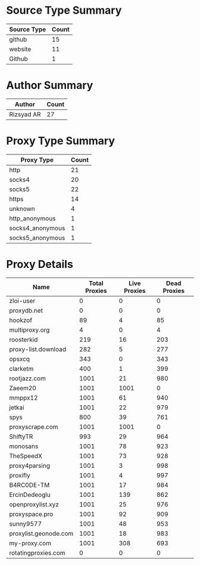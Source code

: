 # Source Type Summary

| Source Type | Count |
|-------------|-------|
| github | 15 |
| website | 11 |
| Github | 1 |


# Author Summary

| Author | Count |
|--------|-------|
| Rizsyad AR | 27 |


# Proxy Type Summary

| Proxy Type | Count |
|------------|-------|
| http | 21 |
| socks4 | 20 |
| socks5 | 22 |
| https | 14 |
| unknown | 4 |
| http_anonymous | 1 |
| socks4_anonymous | 1 |
| socks5_anonymous | 1 |


# Proxy Details

| Name | Total Proxies | Live Proxies | Dead Proxies |
|------|---------------|--------------|---------------|
| zloi-user | 0 | 0 | 0 |
| proxydb.net | 0 | 0 | 0 |
| hookzof | 89 | 4 | 85 |
| multiproxy.org | 4 | 0 | 4 |
| roosterkid | 219 | 16 | 203 |
| proxy-list.download | 282 | 5 | 277 |
| opsxcq | 343 | 0 | 343 |
| clarketm | 400 | 1 | 399 |
| rootjazz.com | 1001 | 21 | 980 |
| Zaeem20 | 1001 | 1001 | 0 |
| mmppx12 | 1001 | 61 | 940 |
| jetkai | 1001 | 22 | 979 |
| spys | 800 | 39 | 761 |
| proxyscrape.com | 1001 | 1001 | 0 |
| ShiftyTR | 993 | 29 | 964 |
| monosans | 1001 | 78 | 923 |
| TheSpeedX | 1001 | 73 | 928 |
| proxy4parsing | 1001 | 3 | 998 |
| proxifly | 1001 | 4 | 997 |
| B4RC0DE-TM | 1001 | 17 | 984 |
| ErcinDedeoglu | 1001 | 139 | 862 |
| openproxylist.xyz | 1001 | 25 | 976 |
| proxyspace.pro | 1001 | 92 | 909 |
| sunny9577 | 1001 | 48 | 953 |
| proxylist.geonode.com | 1001 | 18 | 983 |
| my-proxy.com | 1001 | 308 | 693 |
| rotatingproxies.com | 0 | 0 | 0 |
